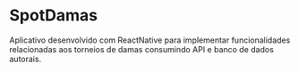 # SpotDamas
Aplicativo desenvolvido com ReactNative para implementar funcionalidades relacionadas aos torneios de damas consumindo API e banco de dados autorais.